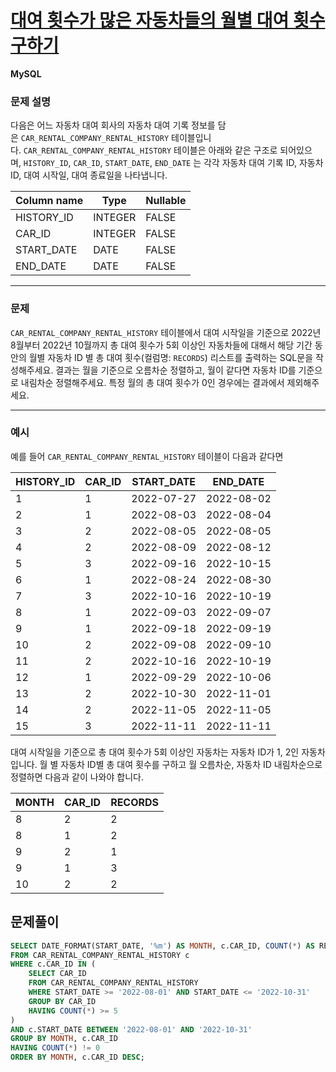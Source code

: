 # [대여 횟수가 많은 자동차들의 월별 대여 횟수 구하기](https://school.programmers.co.kr/learn/courses/30/lessons/151139)

**MySQL**

### **문제 설명**

다음은 어느 자동차 대여 회사의 자동차 대여 기록 정보를 담은 `CAR_RENTAL_COMPANY_RENTAL_HISTORY` 테이블입니다. `CAR_RENTAL_COMPANY_RENTAL_HISTORY` 테이블은 아래와 같은 구조로 되어있으며, `HISTORY_ID`, `CAR_ID`, `START_DATE`, `END_DATE` 는 각각 자동차 대여 기록 ID, 자동차 ID, 대여 시작일, 대여 종료일을 나타냅니다.

| Column name | Type | Nullable |
| --- | --- | --- |
| HISTORY_ID | INTEGER | FALSE |
| CAR_ID | INTEGER | FALSE |
| START_DATE | DATE | FALSE |
| END_DATE | DATE | FALSE |

---

### 문제

`CAR_RENTAL_COMPANY_RENTAL_HISTORY` 테이블에서 대여 시작일을 기준으로 2022년 8월부터 2022년 10월까지 총 대여 횟수가 5회 이상인 자동차들에 대해서 해당 기간 동안의 월별 자동차 ID 별 총 대여 횟수(컬럼명: `RECORDS`) 리스트를 출력하는 SQL문을 작성해주세요. 결과는 월을 기준으로 오름차순 정렬하고, 월이 같다면 자동차 ID를 기준으로 내림차순 정렬해주세요. 특정 월의 총 대여 횟수가 0인 경우에는 결과에서 제외해주세요.

---

### 예시

예를 들어 `CAR_RENTAL_COMPANY_RENTAL_HISTORY` 테이블이 다음과 같다면

| HISTORY_ID | CAR_ID | START_DATE | END_DATE |
| --- | --- | --- | --- |
| 1 | 1 | 2022-07-27 | 2022-08-02 |
| 2 | 1 | 2022-08-03 | 2022-08-04 |
| 3 | 2 | 2022-08-05 | 2022-08-05 |
| 4 | 2 | 2022-08-09 | 2022-08-12 |
| 5 | 3 | 2022-09-16 | 2022-10-15 |
| 6 | 1 | 2022-08-24 | 2022-08-30 |
| 7 | 3 | 2022-10-16 | 2022-10-19 |
| 8 | 1 | 2022-09-03 | 2022-09-07 |
| 9 | 1 | 2022-09-18 | 2022-09-19 |
| 10 | 2 | 2022-09-08 | 2022-09-10 |
| 11 | 2 | 2022-10-16 | 2022-10-19 |
| 12 | 1 | 2022-09-29 | 2022-10-06 |
| 13 | 2 | 2022-10-30 | 2022-11-01 |
| 14 | 2 | 2022-11-05 | 2022-11-05 |
| 15 | 3 | 2022-11-11 | 2022-11-11 |

대여 시작일을 기준으로 총 대여 횟수가 5회 이상인 자동차는 자동차 ID가 1, 2인 자동차입니다. 월 별 자동차 ID별 총 대여 횟수를 구하고 월 오름차순, 자동차 ID 내림차순으로 정렬하면 다음과 같이 나와야 합니다.

| MONTH | CAR_ID | RECORDS |
| --- | --- | --- |
| 8 | 2 | 2 |
| 8 | 1 | 2 |
| 9 | 2 | 1 |
| 9 | 1 | 3 |
| 10 | 2 | 2 |

## 문제풀이
```sql
SELECT DATE_FORMAT(START_DATE, '%m') AS MONTH, c.CAR_ID, COUNT(*) AS RECORDS
FROM CAR_RENTAL_COMPANY_RENTAL_HISTORY c
WHERE c.CAR_ID IN (
    SELECT CAR_ID
    FROM CAR_RENTAL_COMPANY_RENTAL_HISTORY
    WHERE START_DATE >= '2022-08-01' AND START_DATE <= '2022-10-31'
    GROUP BY CAR_ID
    HAVING COUNT(*) >= 5
)
AND c.START_DATE BETWEEN '2022-08-01' AND '2022-10-31'
GROUP BY MONTH, c.CAR_ID
HAVING COUNT(*) != 0 
ORDER BY MONTH, c.CAR_ID DESC;
```
